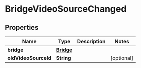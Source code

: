 
# BridgeVideoSourceChanged

## Properties
Name | Type | Description | Notes
------------ | ------------- | ------------- | -------------
**bridge** | [**Bridge**](Bridge.md) |  | 
**oldVideoSourceId** | **String** |  |  [optional]



